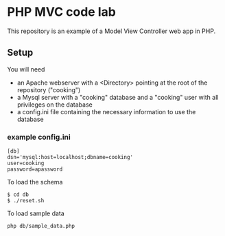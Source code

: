 # PHP MVC code lab

This repository is an example of a Model View Controller web app in PHP.

## Setup

You will need 
* an Apache webserver with a \<Directory\> pointing at the root of the repository ("cooking")
* a Mysql server with a "cooking" database and a "cooking" user with all privileges on the database
* a config.ini file containing the necessary information to use the database

### example config.ini

```
[db]
dsn='mysql:host=localhost;dbname=cooking'
user=cooking
password=apassword

```

To load the schema
```
$ cd db
$ ./reset.sh
```

To load sample data
```
php db/sample_data.php
```

